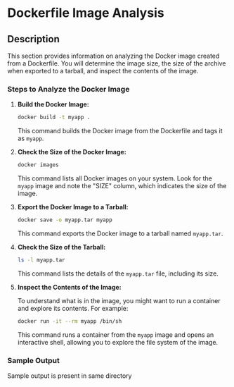 # Dockerfile Image Analysis

## Description

This section provides information on analyzing the Docker image created from a Dockerfile. You will determine the image size, the size of the archive when exported to a tarball, and inspect the contents of the image.

### Steps to Analyze the Docker Image

1. **Build the Docker Image:**

   ```bash
   docker build -t myapp .
   ```

   This command builds the Docker image from the Dockerfile and tags it as `myapp`.

2. **Check the Size of the Docker Image:**

   ```bash
   docker images
   ```

   This command lists all Docker images on your system. Look for the `myapp` image and note the "SIZE" column, which indicates the size of the image.

3. **Export the Docker Image to a Tarball:**

   ```bash
   docker save -o myapp.tar myapp
   ```

   This command exports the Docker image to a tarball named `myapp.tar`.

4. **Check the Size of the Tarball:**

   ```bash
   ls -l myapp.tar
   ```

   This command lists the details of the `myapp.tar` file, including its size.

5. **Inspect the Contents of the Image:**

   To understand what is in the image, you might want to run a container and explore its contents. For example:

   ```bash
   docker run -it --rm myapp /bin/sh
   ```

   This command runs a container from the `myapp` image and opens an interactive shell, allowing you to explore the file system of the image.

### Sample Output
Sample output is present in same directory
